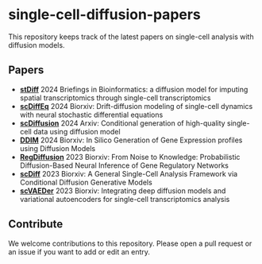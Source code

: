 # single-cell-diffusion-papers
This repository keeps track of the latest papers on single-cell analysis with diffusion models.

## Papers

- [**stDiff**](https://academic.oup.com/bib/article/25/3/bbae171/7646375) 2024 Briefings in Bioinformatics: a diffusion model for imputing spatial transcriptomics through single-cell transcriptomics
- [**scDiffEq**](https://www.biorxiv.org/content/10.1101/2023.12.06.570508v1) 2024 Biorxiv: Drift-diffusion modeling of single-cell dynamics with neural stochastic differential equations
- [**scDiffusion**](https://arxiv.org/abs/2401.03968) 2024 Arxiv: Conditional generation of high-quality single-cell data using diffusion model
- [**DDIM**](https://www.biorxiv.org/content/10.1101/2024.04.10.588825v1) 2024 Biorxiv: In Silico Generation of Gene Expression profiles using Diffusion Models
- [**RegDiffusion**](https://www.biorxiv.org/content/10.1101/2023.11.05.565675v1) 2023 Biorxiv: From Noise to Knowledge: Probabilistic Diffusion-Based Neural Inference of Gene Regulatory Networks
- [**scDiff**](https://www.biorxiv.org/content/10.1101/2023.10.13.562243v1) 2023 Biorxiv: A General Single-Cell Analysis Framework via Conditional Diffusion Generative Models
- [**scVAEDer**](https://www.biorxiv.org/content/10.1101/2023.04.13.536789v1) 2023 Biorxiv: Integrating deep diffusion models and variational autoencoders for single-cell transcriptomics analysis

## Contribute
We welcome contributions to this repository. Please open a pull request or an issue if you want to add or edit an entry.
